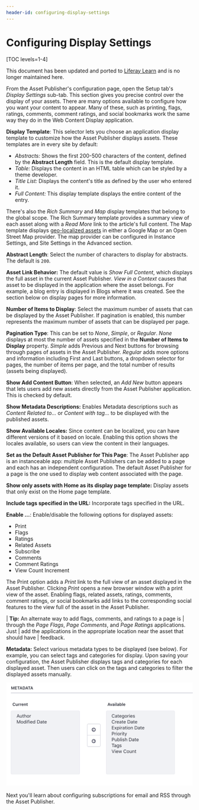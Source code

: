 ```yaml
---
header-id: configuring-display-settings
---
```


# Configuring Display Settings

[TOC levels=1-4]

<aside class="alert alert-info">
    <span class="wysiwyg-color-blue120">This document has been updated and ported to <a href="https://learn.liferay.com/dxp/latest/en/site-building/displaying-content/using-the-asset-publisher-widget/configuring-display-settings.html">Liferay Learn</a> and is no longer maintained here.</span>
</aside>

From the Asset Publisher's configuration page, open the Setup tab's *Display
Settings* sub-tab. This section gives you precise control over the display of
your assets. There are many options available to configure how you want your
content to appear. Many of these, such as printing, flags, ratings, comments,
comment ratings, and social bookmarks work the same way they do in the Web
Content Display application.

**Display Template**: This selector lets you choose an application display
template to customize how the Asset Publisher displays assets. These templates
are in every site by default:

- *Abstracts:* Shows the first 200-500 characters of the content, defined by the
  **Abstract Length** field. This is the default display template. 
- *Table:* Displays the content in an HTML table which can
  be styled by a theme developer.
- *Title List:* Displays the content's title as defined by
  the user who entered it.
- *Full Content:* This display template displays the entire content of the entry.

There's also the *Rich Summary* and *Map* display templates that belong to
the global scope. The Rich Summary template provides a summary view of each
asset along with a *Read More* link to the article's full content. The Map
template displays
[geo-localized assets](/docs/7-2/user/-/knowledge_base/u/geolocating-assets)
in either a Google Map or an Open Street Map provider. The map provider can
be configured in Instance Settings, and Site Settings in the Advanced
section.

**Abstract Length**: Select the number of characters to display for abstracts.
The default is `200`.

**Asset Link Behavior:** The default value is *Show Full Content*, which
displays the full asset in the current Asset Publisher. *View in a Context*
causes that asset to be displayed in the application where the asset belongs.
For example, a blog entry is displayed in Blogs where it was created. See the
section below on display pages for more information.

**Number of Items to Display**: Select the maximum number of assets that can be
displayed by the Asset Publisher. If pagination is enabled, this number
represents the maximum number of assets that can be displayed per page.

**Pagination Type**: This can be set to *None*, *Simple*, or *Regular*. *None*
displays at most the number of assets specified in the **Number of Items to
Display** property. *Simple* adds Previous and Next buttons for browsing through
pages of assets in the Asset Publisher. *Regular* adds more options and
information including First and Last buttons, a dropdown selector for pages,
the number of items per page, and the total number of results (assets being
displayed).

**Show Add Content Button**: When selected, an *Add New* button appears that
lets users add new assets directly from the Asset Publisher application. This
is checked by default.

**Show Metadata Descriptions:** Enables Metadata descriptions such as
*Content Related to...* or *Content with tag...* to be displayed with the
published assets.

**Show Available Locales:** Since content can be localized, you can have
different versions of it based on locale. Enabling this option shows the locales
available, so users can view the content in their languages.

**Set as the Default Asset Publisher for This Page**: The Asset Publisher app is
an instanceable app: multiple Asset Publishers can be added to a page and each
has an independent configuration. The default Asset Publisher for a page is the
one used to display web content associated with the page.

**Show only assets with Home as its display page template:** Display assets that
only exist on the Home page template.

**Include tags specified in the URL:** Incorporate tags specified in the URL.

**Enable ...**: Enable/disable the following options for displayed assets:

- Print
- Flags
- Ratings
- Related Assets
- Subscribe
- Comments
- Comment Ratings
- View Count Increment

The Print option adds a *Print* link to the full view of an asset displayed in
the Asset Publisher. Clicking *Print* opens a new browser window with a print
view of the asset. Enabling flags, related assets, ratings, comments, comment
ratings, or social bookmarks add links to the corresponding social features to
the view full of the asset in the Asset Publisher.

| **Tip:** An alternate way to add flags, comments, and ratings to a page is
| through the *Page Flags*, *Page Comments*, and *Page Ratings* applications. Just
| add the applications in the appropriate location near the asset that should have
| feedback.

**Metadata:** Select various metadata types to be displayed (see below). For
example, you can select tags and categories for display. Upon saving your
configuration, the Asset Publisher displays tags and categories for each
displayed asset. Then users can click on the tags and categories to filter the
displayed assets manually. 

![Figure 1: You can configure the Asset Publisher to display various kinds of metadata about the displayed assets.](../../../../images/available-metadata-fields.png)

Next you'll learn about configuring subscriptions for email and RSS through the 
Asset Publisher. 
